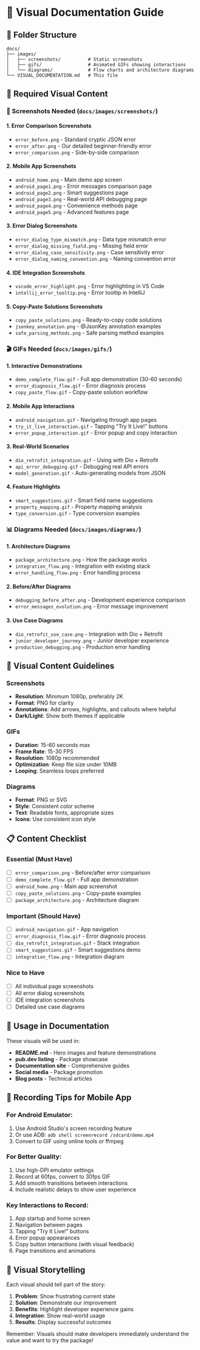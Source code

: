# 📸 Visual Documentation Guide

## 📁 Folder Structure

```
docs/
├── images/
│   ├── screenshots/          # Static screenshots
│   ├── gifs/                 # Animated GIFs showing interactions
│   └── diagrams/             # Flow charts and architecture diagrams
└── VISUAL_DOCUMENTATION.md   # This file
```

## 🎯 Required Visual Content

### 📱 Screenshots Needed (`docs/images/screenshots/`)

#### 1. **Error Comparison Screenshots**
- `error_before.png` - Standard cryptic JSON error
- `error_after.png` - Our detailed beginner-friendly error
- `error_comparison.png` - Side-by-side comparison

#### 2. **Mobile App Screenshots**
- `android_home.png` - Main demo app screen
- `android_page1.png` - Error messages comparison page
- `android_page2.png` - Smart suggestions page  
- `android_page3.png` - Real-world API debugging page
- `android_page4.png` - Convenience methods page
- `android_page5.png` - Advanced features page

#### 3. **Error Dialog Screenshots**
- `error_dialog_type_mismatch.png` - Data type mismatch error
- `error_dialog_missing_field.png` - Missing field error
- `error_dialog_case_sensitivity.png` - Case sensitivity error
- `error_dialog_naming_convention.png` - Naming convention error

#### 4. **IDE Integration Screenshots**
- `vscode_error_highlight.png` - Error highlighting in VS Code
- `intellij_error_tooltip.png` - Error tooltip in IntelliJ

#### 5. **Copy-Paste Solutions Screenshots**
- `copy_paste_solutions.png` - Ready-to-copy code solutions
- `jsonkey_annotation.png` - @JsonKey annotation examples
- `safe_parsing_methods.png` - Safe parsing method examples

### 🎬 GIFs Needed (`docs/images/gifs/`)

#### 1. **Interactive Demonstrations**
- `demo_complete_flow.gif` - Full app demonstration (30-60 seconds)
- `error_diagnosis_flow.gif` - Error diagnosis process
- `copy_paste_flow.gif` - Copy-paste solution workflow

#### 2. **Mobile App Interactions**
- `android_navigation.gif` - Navigating through app pages
- `try_it_live_interaction.gif` - Tapping "Try It Live!" buttons
- `error_popup_interaction.gif` - Error popup and copy interaction

#### 3. **Real-World Scenarios**
- `dio_retrofit_integration.gif` - Using with Dio + Retrofit
- `api_error_debugging.gif` - Debugging real API errors
- `model_generation.gif` - Auto-generating models from JSON

#### 4. **Feature Highlights**
- `smart_suggestions.gif` - Smart field name suggestions
- `property_mapping.gif` - Property mapping analysis
- `type_conversion.gif` - Type conversion examples

### 📊 Diagrams Needed (`docs/images/diagrams/`)

#### 1. **Architecture Diagrams**
- `package_architecture.png` - How the package works
- `integration_flow.png` - Integration with existing stack
- `error_handling_flow.png` - Error handling process

#### 2. **Before/After Diagrams**
- `debugging_before_after.png` - Development experience comparison
- `error_messages_evolution.png` - Error message improvement

#### 3. **Use Case Diagrams**
- `dio_retrofit_use_case.png` - Integration with Dio + Retrofit
- `junior_developer_journey.png` - Junior developer experience
- `production_debugging.png` - Production error handling

## 🎨 Visual Content Guidelines

### Screenshots
- **Resolution**: Minimum 1080p, preferably 2K
- **Format**: PNG for clarity
- **Annotations**: Add arrows, highlights, and callouts where helpful
- **Dark/Light**: Show both themes if applicable

### GIFs
- **Duration**: 15-60 seconds max
- **Frame Rate**: 15-30 FPS
- **Resolution**: 1080p recommended
- **Optimization**: Keep file size under 10MB
- **Looping**: Seamless loops preferred

### Diagrams
- **Format**: PNG or SVG
- **Style**: Consistent color scheme
- **Text**: Readable fonts, appropriate sizes
- **Icons**: Use consistent icon style

## 📋 Content Checklist

### Essential (Must Have)
- [ ] `error_comparison.png` - Before/after error comparison
- [ ] `demo_complete_flow.gif` - Full app demonstration  
- [ ] `android_home.png` - Main app screenshot
- [ ] `copy_paste_solutions.png` - Copy-paste examples
- [ ] `package_architecture.png` - Architecture diagram

### Important (Should Have)
- [ ] `android_navigation.gif` - App navigation
- [ ] `error_diagnosis_flow.gif` - Error diagnosis process
- [ ] `dio_retrofit_integration.gif` - Stack integration
- [ ] `smart_suggestions.gif` - Smart suggestions demo
- [ ] `integration_flow.png` - Integration diagram

### Nice to Have
- [ ] All individual page screenshots
- [ ] All error dialog screenshots  
- [ ] IDE integration screenshots
- [ ] Detailed use case diagrams

## 🚀 Usage in Documentation

These visuals will be used in:
- **README.md** - Hero images and feature demonstrations
- **pub.dev listing** - Package showcase
- **Documentation site** - Comprehensive guides
- **Social media** - Package promotion
- **Blog posts** - Technical articles

## 📱 Recording Tips for Mobile App

### For Android Emulator:
1. Use Android Studio's screen recording feature
2. Or use ADB: `adb shell screenrecord /sdcard/demo.mp4`
3. Convert to GIF using online tools or ffmpeg

### For Better Quality:
1. Use high-DPI emulator settings
2. Record at 60fps, convert to 30fps GIF
3. Add smooth transitions between interactions
4. Include realistic delays to show user experience

### Key Interactions to Record:
1. App startup and home screen
2. Navigation between pages
3. Tapping "Try It Live!" buttons
4. Error popup appearances
5. Copy button interactions (with visual feedback)
6. Page transitions and animations

## 🎯 Visual Storytelling

Each visual should tell part of the story:
1. **Problem**: Show frustrating current state
2. **Solution**: Demonstrate our improvement
3. **Benefits**: Highlight developer experience gains
4. **Integration**: Show real-world usage
5. **Results**: Display successful outcomes

Remember: Visuals should make developers immediately understand the value and want to try the package!
